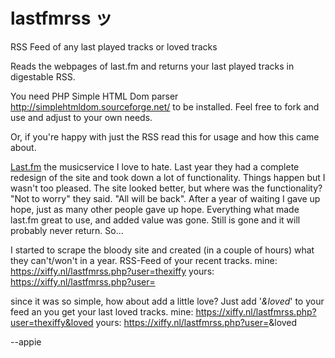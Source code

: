 # lastfmrss ッ
RSS Feed of any last played tracks or loved tracks

Reads the webpages of last.fm and returns your last played tracks in digestable RSS. 

You need PHP Simple HTML Dom parser  http://simplehtmldom.sourceforge.net/ to be installed. Feel free to fork and use and adjust to your own needs. 

Or, if you're happy with just the RSS read this for usage and how this came about.

[Last.fm](http://www.last.fm/) the musicservice I love to hate. Last year they had a complete redesign of the site and took down a lot of functionality. Things happen but I wasn't too pleased. The site looked better, but where was the functionality? "Not to worry" they said. "All will be back".
After a year of waiting I gave up hope, just as many other people gave up hope. Everything what made last.fm great to use, and added value was gone. Still is gone and it will probably never return. So...

I started to scrape the bloody site and created (in a couple of hours) what they can't/won't in a year. RSS-Feed of your recent tracks.
mine: https://xiffy.nl/lastfmrss.php?user=thexiffy
yours: https://xiffy.nl/lastfmrss.php?user=<yourusername>

since it was so simple, how about add a little love? Just add '<em>&loved</em>' to your feed an you get your last loved tracks.
mine: https://xiffy.nl/lastfmrss.php?user=thexiffy&loved
yours: https://xiffy.nl/lastfmrss.php?user=<yourusername>&loved





--appie 
